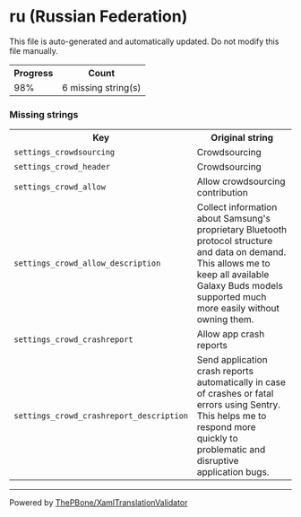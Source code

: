 # ru (Russian Federation)

This file is auto-generated and automatically updated. Do not modify this file manually.

<table>
<tr><th>Progress</th><th>Count</th></tr>
<tr><td>98%</td><td>6 missing string(s)</td></tr>
</table>

### Missing strings

<table>
<tr><th>Key</th><th>Original string</th></tr>
<tr><td><code>settings_crowdsourcing</code></td><td>Crowdsourcing</td></tr>
<tr><td><code>settings_crowd_header</code></td><td>Crowdsourcing</td></tr>
<tr><td><code>settings_crowd_allow</code></td><td>Allow crowdsourcing contribution</td></tr>
<tr><td><code>settings_crowd_allow_description</code></td><td>Collect information about Samsung's proprietary Bluetooth protocol structure and data on demand. This allows me to keep all available Galaxy Buds models supported much more easily without owning them.</td></tr>
<tr><td><code>settings_crowd_crashreport</code></td><td>Allow app crash reports</td></tr>
<tr><td><code>settings_crowd_crashreport_description</code></td><td>Send application crash reports automatically in case of crashes or fatal errors using Sentry. This helps me to respond more quickly to problematic and disruptive application bugs.</td></tr>

</table>

__________

Powered by [ThePBone/XamlTranslationValidator](https://github.com/ThePBone/XamlTranslationValidator)